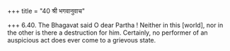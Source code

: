 +++
title = "40 श्री भगवानुवाच"

+++
6.40. The Bhagavat said O dear Partha ! Neither in this \[world\], nor
in the other is there a destruction for him. Certainly, no performer of
an auspicious act does ever come to a grievous state.
